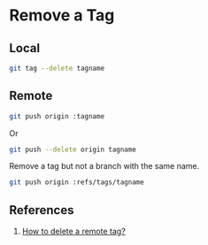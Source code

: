 # Remove a Tag

## Local

```bash
git tag --delete tagname
```

## Remote

```bash
git push origin :tagname
```

Or

```bash
git push --delete origin tagname
```

Remove a tag but not a branch with the same name.

```bash
git push origin :refs/tags/tagname
```

## References

1. [How to delete a remote tag?](https://stackoverflow.com/a/5480292/6146580)
